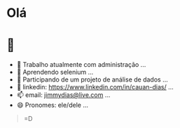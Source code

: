 # Olá <h1>👋
  
- 🔭 Trabalho atualmente com administração ...
- 🌱 Aprendendo selenium ...
- 👯 Participando de um projeto de análise de dados  ...
- 💬 linkedin: <https://www.linkedin.com/in/cauan-dias/> ...
- 📫 email: jimmydias@live.com ...
- 😄 Pronomes: ele/dele ...
 
> =D

